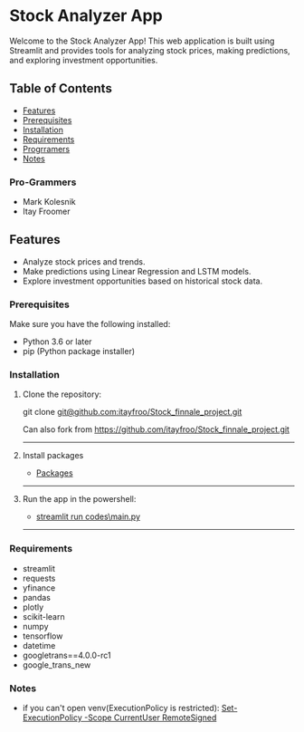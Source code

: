 # Stock Analyzer App

Welcome to the Stock Analyzer App! This web application is built using Streamlit and provides tools for analyzing stock prices, making predictions, and exploring investment opportunities.

## Table of Contents

- [Features](#features)
- [Prerequisites](#prerequisites)
- [Installation](#installation)
- [Requirements](#Requirements)
- [Progrramers](#Pro-Grammers)
- [Notes](#Notes)
### Pro-Grammers

- Mark Kolesnik
- Itay Froomer

## Features

- Analyze stock prices and trends.
- Make predictions using Linear Regression and LSTM models.
- Explore investment opportunities based on historical stock data.



### Prerequisites

Make sure you have the following installed:

- Python 3.6 or later
- pip (Python package installer)
### Installation

1. Clone the repository:

   git clone [git@github.com:itayfroo/Stock_finnale_project.git](#)

   Can also fork from https://github.com/itayfroo/Stock_finnale_project.git
   *****************************************************************
2. Install packages
    - [Packages](#Requirements)
  
   *****************************************************************
3. Run the app in the powershell:

    - [streamlit run codes\main.py](#)
   *****************************************************************

### Requirements
- streamlit
- requests
- yfinance
- pandas
- plotly
- scikit-learn
- numpy
- tensorflow
- datetime
- googletrans==4.0.0-rc1
- google_trans_new


### Notes
- if you can't open venv(ExecutionPolicy is restricted):
  [Set-ExecutionPolicy -Scope CurrentUser RemoteSigned](#) 



